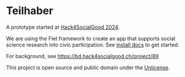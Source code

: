 Teilhaber
===

A prototype started at [Hack4SocialGood 2024](https://hack4socialgood.ch).

We are using the Flet framework to create an app that supports social science research into civic participation. See [install docs](https://flet.dev/docs/getting-started/) to get started.

For background, see https://bd.hack4socialgood.ch/project/89

This project is open source and public domain under the [Unlicense](LICENSE).

